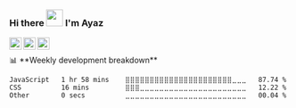 ### Hi there <img src="https://raw.githubusercontent.com/MartinHeinz/MartinHeinz/master/wave.gif" width="30px"> I'm Ayaz

<a href="https://discord.com/users/724323928339906561">
  <img align="left" alt="Ayaz-Rzayev's Discord" width="22px" src="https://raw.githubusercontent.com/peterthehan/peterthehan/master/assets/discord.svg" />
</a>
<a href="https://www.linkedin.com/in/ayaz-rzayev-418505126/">
  <img align="left" alt="Ayaz-Rzayev's LinkedIN" width="22px" src="https://raw.githubusercontent.com/peterthehan/peterthehan/master/assets/linkedin.svg" />
</a>
<a href="mailto:rzayev.ayaz198@gmail.com">
  <img align="left" alt="Ayaz-Rzayev's LinkedIN" width="22px" src="https://user-images.githubusercontent.com/65216756/153661862-194b548f-3475-4ba3-9c46-c4840158942a.png" />
</a>

<br/>

<!-- <p align="center">
“Any application that can be written in <code><img height="40" src="https://raw.githubusercontent.com/github/explore/80688e429a7d4ef2fca1e82350fe8e3517d3494d/topics/javascript/javascript.png"></code>,
will eventually be written in <code><img height="40" src="https://raw.githubusercontent.com/github/explore/80688e429a7d4ef2fca1e82350fe8e3517d3494d/topics/javascript/javascript.png"></code>.”<br/>
</p> -->
<p></p>
📊 **Weekly development breakdown**
<!--START_SECTION:waka-->

```text
JavaScript   1 hr 58 mins    ⣿⣿⣿⣿⣿⣿⣿⣿⣿⣿⣿⣿⣿⣿⣿⣿⣿⣿⣿⣿⣿⣿⣀⣀⣀   87.74 %
CSS          16 mins         ⣿⣿⣿⣀⣀⣀⣀⣀⣀⣀⣀⣀⣀⣀⣀⣀⣀⣀⣀⣀⣀⣀⣀⣀⣀   12.22 %
Other        0 secs          ⣀⣀⣀⣀⣀⣀⣀⣀⣀⣀⣀⣀⣀⣀⣀⣀⣀⣀⣀⣀⣀⣀⣀⣀⣀   00.04 %
```

<!--END_SECTION:waka-->


<!-- <img src="https://github-readme-stats.vercel.app/api?username=Ayaz-Rzayev&show_icons=true&theme=tokyonight"/> -->

